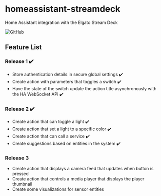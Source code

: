 # homeassistant-streamdeck

Home Assistant integration with the Elgato Stream Deck

![GitHub](https://img.shields.io/github/license/cbarraco/homeassistant-streamdeck)

## Feature List

### Release 1 ✔️

- Store authentication details in secure global settings ✔️
- Create action with parameters that toggles a switch ✔️
- Have the state of the switch update the action title asynchronously with the HA WebSocket API ✔️

### Release 2 ✔️

- Create action that can toggle a light ✔️
- Create action that set a light to a specific color ✔️
- Create action that can call a service ✔️
- Create suggestions based on entities in the system ✔️

### Release 3

- Create action that displays a camera feed that updates when button is pressed
- Create action that controls a media player that displays the player thumbnail
- Create some visualizations for sensor entities
